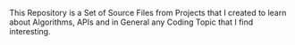 This Repository is a Set of Source Files from Projects that I created to learn about Algorithms, APIs and in General any Coding Topic that I find interesting.
